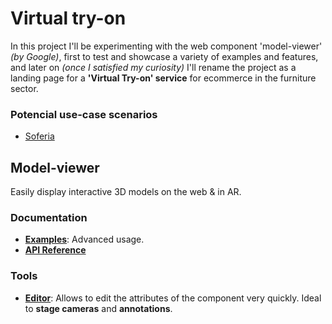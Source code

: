 # Virtual try-on

In this project I'll be experimenting with the web component 'model-viewer' *(by Google)*, first to test and showcase a variety of examples and features, and later on *(once I satisfied my curiosity)* I'll rename the project as a landing page for a __'Virtual Try-on' service__ for ecommerce in the furniture sector. 

###  Potencial use-case scenarios

- [Soferia](https://soferia.es/)


## Model-viewer 

Easily display interactive 3D models on the web & in AR.

### Documentation

- [__Examples__](https://modelviewer.dev/docs/faq.html): Advanced usage.
- [__API Reference__](https://modelviewer.dev/docs/index.html)


### Tools

- [__Editor__](https://modelviewer.dev/editor/): Allows to edit the attributes of the component very quickly. Ideal to __stage cameras__ and __annotations__.
